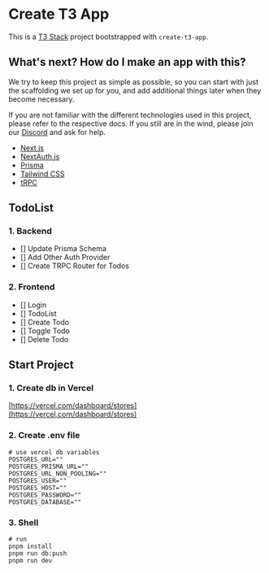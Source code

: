 # Create T3 App

This is a [T3 Stack](https://create.t3.gg/) project bootstrapped with `create-t3-app`.

## What's next? How do I make an app with this?

We try to keep this project as simple as possible, so you can start with just the scaffolding we set up for you, and add additional things later when they become necessary.

If you are not familiar with the different technologies used in this project, please refer to the respective docs. If you still are in the wind, please join our [Discord](https://t3.gg/discord) and ask for help.

- [Next.js](https://nextjs.org)
- [NextAuth.js](https://next-auth.js.org)
- [Prisma](https://prisma.io)
- [Tailwind CSS](https://tailwindcss.com)
- [tRPC](https://trpc.io)

## TodoList

### 1. Backend
- [] Update Prisma Schema
- [] Add Other Auth Provider
- [] Create TRPC Router for Todos

### 2. Frontend
- [] Login
- [] TodoList
- [] Create Todo
- [] Toggle Todo
- [] Delete Todo

## Start Project

### 1. Create db in Vercel

[https://vercel.com/dashboard/stores](https://vercel.com/dashboard/stores)

### 2. Create .env file
```dotenv
# use vercel db variables
POSTGRES_URL=""
POSTGRES_PRISMA_URL=""
POSTGRES_URL_NON_POOLING=""
POSTGRES_USER=""
POSTGRES_HOST=""
POSTGRES_PASSWORD=""
POSTGRES_DATABASE=""
```

### 3. Shell

```shell
# run
pnpm install
pnpm run db:push
pnpm run dev
```